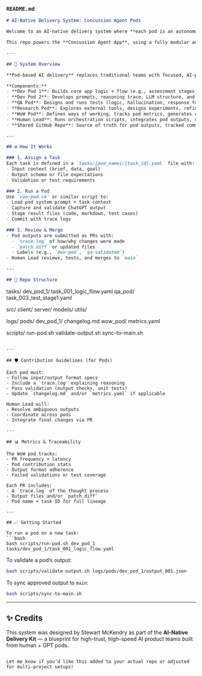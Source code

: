 ### `README.md`

```markdown
# AI-Native Delivery System: Concussion Agent Pods

Welcome to an AI-native delivery system where **each pod is an autonomous ChatGPT agent**, working alongside a human orchestrator to build, test, and ship AI-powered applications — fast, traceably, and safely.

This repo powers the **Concussion Agent App**, using a fully modular and auditable ChatGPT-pod-based workflow.

---

## 🧠 System Overview

**Pod-based AI delivery** replaces traditional teams with focused, AI-powered agents (pods). Each pod specializes in a capability area and works via structured input/output tasks, coordinated through Git and shell scripts.

**Components:**
- **Dev Pod 1**: Builds core app logic + flow (e.g., assessment stages, YAML validation)
- **Dev Pod 2**: Develops prompts, reasoning trace, LLM structure, and supporting infrastructure
- **QA Pod**: Designs and runs tests (logic, hallucination, response format, model behavior)
- **Research Pod**: Explores external tools, designs experiments, refines reasoning approaches
- **WoW Pod**: Defines ways of working, tracks pod metrics, generates changelogs and trace logs
- **Human Lead**: Runs orchestration scripts, integrates pod outputs, resolves conflicts
- **Shared GitHub Repo**: Source of truth for pod outputs, tracked commits, and system state

---

## ⚙️ How It Works

### 1. Assign a Task
Each task is defined in a `tasks/{pod_name}/{task_id}.yaml` file with:
- Input context (brief, data, goal)
- Output schema or file expectations
- Validation or test requirements

### 2. Run a Pod
Use `run-pod.sh` or similar script to:
- Load pod system prompt + task context
- Capture and validate ChatGPT output
- Stage result files (code, markdown, test cases)
- Commit with trace logs

### 3. Review & Merge
- Pod outputs are submitted as PRs with:
  - `trace.log` of how/why changes were made
  - `patch.diff` or updated files
  - Labels (e.g., `dev-pod`, `qa-validated`)
- Human Lead reviews, tests, and merges to `main`

---

## 📂 Repo Structure

```
tasks/
  dev_pod_1/
    task_001_logic_flow.yaml
  qa_pod/
    task_003_test_stage1.yaml

src/
  client/
  server/
  models/
  utils/

logs/
  pods/
    dev_pod_1/
      changelog.md
    wow_pod/
      metrics.yaml

scripts/
  run-pod.sh
  validate-output.sh
  sync-to-main.sh
```

---

## 🛡️ Contribution Guidelines (for Pods)

Each pod must:
- Follow input/output format specs
- Include a `trace.log` explaining reasoning
- Pass validation (output checks, unit tests)
- Update `changelog.md` and/or `metrics.yaml` if applicable

Human Lead will:
- Resolve ambiguous outputs
- Coordinate across pods
- Integrate final changes via PR

---

## 📊 Metrics & Traceability

The WoW pod tracks:
- PR frequency + latency
- Pod contribution stats
- Output format adherence
- Failed validations or test coverage

Each PR includes:
- A `trace.log` of the thought process
- Output files and/or `patch.diff`
- Pod name + task ID for full lineage

---

## ✅ Getting Started

To run a pod on a new task:
```bash
bash scripts/run-pod.sh dev_pod_1 tasks/dev_pod_1/task_001_logic_flow.yaml
```

To validate a pod’s output:
```bash
bash scripts/validate-output.sh logs/pods/dev_pod_1/output_001.json
```

To sync approved output to `main`:
```bash
bash scripts/sync-to-main.sh
```

---

## ✨ Credits

This system was designed by Stewart McKendry as part of the **AI-Native Delivery Kit** — a blueprint for high-trust, high-speed AI product teams built from human + GPT pods.
```

Let me know if you’d like this added to your actual repo or adjusted for multi-project setups!